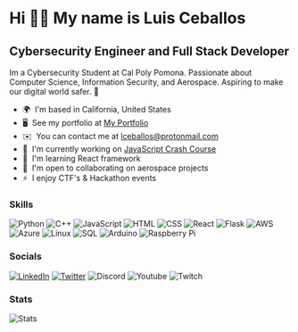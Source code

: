 # Hi 👋🏽 My name is Luis Ceballos

## Cybersecurity Engineer and Full Stack Developer

Im a Cybersecurity Student at Cal Poly Pomona. Passionate about Computer Science, Information Security, and Aerospace. Aspiring to make our digital world safer. 🚀

*   🌍  I'm based in California, United States
*   🖥️  See my portfolio at [My Portfolio](http://luis-ceballos.github.io)
*   ✉️  You can contact me at [lceballos@protonmail.com](mailto:lceballos@protonmail.com)
*   🚀  I'm currently working on [JavaScript Crash Course](http://github.com/Luis-Ceballos/JavaScript-Crash-Course)
*   🧠  I'm learning React framework
*   🤝  I'm open to collaborating on aerospace projects
*   ⚡  I enjoy CTF's & Hackathon events

### Skills 

![Python](https://img.shields.io/badge/Python-3776AB?style=for-the-badge&logo=python&logoColor=white)
![C++](https://img.shields.io/badge/C%2B%2B-00599C?style=for-the-badge&logo=c%2B%2B&logoColor=white)
![JavaScript](https://img.shields.io/badge/JavaScript-F7DF1E?style=for-the-badge&logo=javascript&logoColor=black)
![HTML](https://img.shields.io/badge/HTML5-E34F26?style=for-the-badge&logo=html5&logoColor=white)
![CSS](https://img.shields.io/badge/CSS3-1572B6?style=for-the-badge&logo=css3&logoColor=white)
![React](https://img.shields.io/badge/React-20232A?style=for-the-badge&logo=react&logoColor=61DAFB)
![Flask](https://img.shields.io/badge/Flask-000000?style=for-the-badge&logo=flask&logoColor=white)
![AWS](https://img.shields.io/badge/Amazon_AWS-232F3E?style=for-the-badge&logo=amazon-aws&logoColor=white)
![Azure](https://img.shields.io/badge/Microsoft_Azure-0089D6?style=for-the-badge&logo=microsoft-azure&logoColor=white)
![Linux](https://img.shields.io/badge/Linux-FCC624?style=for-the-badge&logo=linux&logoColor=black)
![SQL](https://img.shields.io/badge/MySQL-00000F?style=for-the-badge&logo=mysql&logoColor=white)
![Arduino](https://img.shields.io/badge/Arduino-00979D?style=for-the-badge&logo=Arduino&logoColor=white)
![Raspberry Pi](https://img.shields.io/badge/Raspberry%20Pi-A22846?style=for-the-badge&logo=Raspberry%20Pi&logoColor=white)

### Socials

[![LinkedIn](https://img.shields.io/badge/LinkedIn-0077B5?style=for-the-badge&logo=linkedin&logoColor=white)](https://linkedin.com/in/luis-ceballos)
[![Twitter](https://img.shields.io/badge/Twitter-1DA1F2?style=for-the-badge&logo=twitter&logoColor=white)](https://twitter.com/_Luisc24)
![Discord](https://img.shields.io/badge/Discord-7289DA?style=for-the-badge&logo=discord&logoColor=white)
![Youtube](https://img.shields.io/badge/YouTube-FF0000?style=for-the-badge&logo=youtube&logoColor=white)
![Twitch](https://img.shields.io/badge/Twitch-9146FF?style=for-the-badge&logo=twitch&logoColor=white)

### Stats

![Stats](https://github-readme-stats.vercel.app/api/top-langs/?username=luis-ceballos&theme=onedark)

